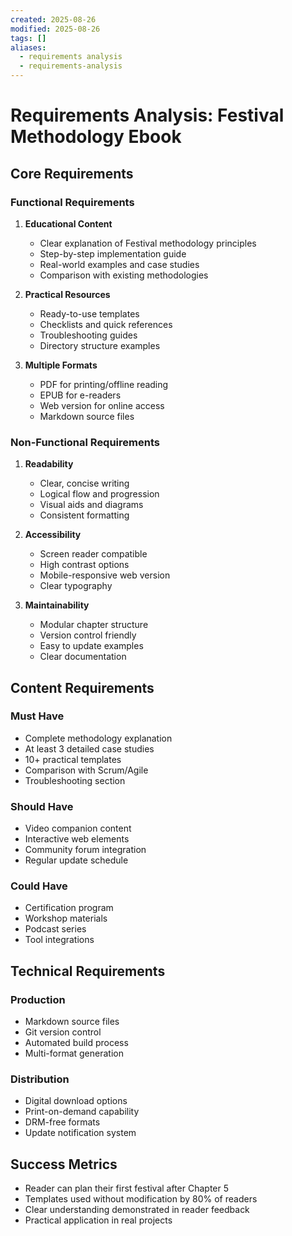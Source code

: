 ```yaml
---
created: 2025-08-26
modified: 2025-08-26
tags: []
aliases:
  - requirements analysis
  - requirements-analysis
---
```


# Requirements Analysis: Festival Methodology Ebook

## Core Requirements

### Functional Requirements
1. **Educational Content**
   - Clear explanation of Festival methodology principles
   - Step-by-step implementation guide
   - Real-world examples and case studies
   - Comparison with existing methodologies

2. **Practical Resources**
   - Ready-to-use templates
   - Checklists and quick references
   - Troubleshooting guides
   - Directory structure examples

3. **Multiple Formats**
   - PDF for printing/offline reading
   - EPUB for e-readers
   - Web version for online access
   - Markdown source files

### Non-Functional Requirements
1. **Readability**
   - Clear, concise writing
   - Logical flow and progression
   - Visual aids and diagrams
   - Consistent formatting

2. **Accessibility**
   - Screen reader compatible
   - High contrast options
   - Mobile-responsive web version
   - Clear typography

3. **Maintainability**
   - Modular chapter structure
   - Version control friendly
   - Easy to update examples
   - Clear documentation

## Content Requirements

### Must Have
- Complete methodology explanation
- At least 3 detailed case studies
- 10+ practical templates
- Comparison with Scrum/Agile
- Troubleshooting section

### Should Have
- Video companion content
- Interactive web elements
- Community forum integration
- Regular update schedule

### Could Have
- Certification program
- Workshop materials
- Podcast series
- Tool integrations

## Technical Requirements

### Production
- Markdown source files
- Git version control
- Automated build process
- Multi-format generation

### Distribution
- Digital download options
- Print-on-demand capability
- DRM-free formats
- Update notification system

## Success Metrics
- Reader can plan their first festival after Chapter 5
- Templates used without modification by 80% of readers
- Clear understanding demonstrated in reader feedback
- Practical application in real projects